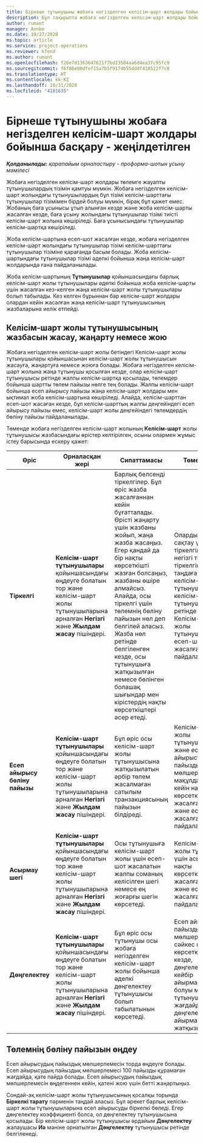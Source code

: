 ```yaml
---
title: Бірнеше тұтынушыны жобаға негізделген келісім-шарт жолдары бойынша басқару - жеңілдетілген
description: Бұл тақырыпта жобаға негізделген келісім-шарт жолдары бойынша бірнеше тұтынушыны басқару туралы ақпарат берілген.
author: rumant
manager: Annbe
ms.date: 10/27/2020
ms.topic: article
ms.service: project-operations
ms.reviewer: kfend
ms.author: rumant
ms.openlocfilehash: f28e7d1363647621f7bd23504aa6d4ea3fc95fc9
ms.sourcegitcommit: f6f86e80dfef15a7b5f9174b55dddf410522f7c8
ms.translationtype: HT
ms.contentlocale: kk-KZ
ms.lasthandoff: 10/31/2020
ms.locfileid: "4181635"
---
```

# <a name="manage-multiple-customers-on-project-based-contract-lines---lite"></a>Бірнеше тұтынушыны жобаға негізделген келісім-шарт жолдары бойынша басқару - жеңілдетілген

_**Қолданылады:** қарапайым орналастыру - проформа-шотын ұсыну мәмілесі_

Жобаға негізделген келісім-шарт жолдары төлемге жауапты тұтынушылардың тізімін қамтуы мүмкін. Жобаға негізделген келісім-шарт жолындағы тұтынушылардың бұл тізімі келісім-шарттағы тұтынушылар тізімімен бірдей болуы мүмкін, бірақ бұл қажет емес. Жобаның баға ұсынысы ұтып алынған кезде және жоба келісім-шарты жасалған кезде, баға ұсыну жолындағы тұтынушылар тізімі тиісті келісім-шарт жолына көшіріледі. Баға ұсынысындағы тұтынушылар келісім-шартқа көшіріледі.

Жоба келісім-шартына есеп-шот жасалған кезде, жобаға негізделген келісім-шарт жолындағы тұтынушылар тізімі келісім-шарттағы тұтынушылар тізіміне қарағанда басым болады. Жоба келісім-шартындағы тұтынушылар тізімі әдепкі бойынша жаңа келісім-шарт жолдарында ғана пайдаланылады.

Жоба келісім-шартының **Тұтынушылар** қойыншасындағы барлық келісім-шарт жолы тұтынушылары әдепкі бойынша жоба келісім-шарты үшін жасалған кез-келген жаңа келісім-шарт жолы тұтынушылары болып табылады. Кез келген бұрыннан бар келісім-шарт жолдары олардан кейін жасалған жаңа келісім-шарт тұтынушысының жазбаларына иелік етпейді.

## <a name="create-update-or-delete-a-contract-line-customer-record"></a>Келісім-шарт жолы тұтынушысының жазбасын жасау, жаңарту немесе жою

Жобаға негізделген келісім-шарт жолы бетіндегі Келісім-шарт жолы тұтынушылары қойыншасынан келісім-шарт жолы тұтынушысын жасауға, жаңартуға немесе жоюға болады. Жобаға негізделген келісім-шарт жолына жаңа тұтынушы қосылған кезде, олар келісім-шарт тұтынушысы ретінде жалпы келісім-шартқа қосылады, төлемдер бойынша шартты төлем пайызы нөлге тең болады. Жалпы келісім-шарт бойынша есеп айырысу пайызы жаңа келісім-шарт жолдары мен ықтимал жоба келісім-шартына көшіріледі. Алайда, келісім-шарттан есеп-шот жасаған кезде, бұл келісім-шарттың жалпы деңгейіндегі есеп айырысу пайызы емес, келісім-шарт жолы деңгейіндегі төлемдердің бөліну пайызы пайдаланылады.

Төменде жобаға негізделген келісім-шарт жолының **Келісім-шарт** жолы тұтынушысы жазбасындағы өрістер келтірілген, осыны олармен жұмыс істеу барысында ескеру қажет:

| Өріс | Орналасқан жері | Сипаттамасы | Төменгі әсер |
| --- | --- | --- | --- |
| **Тіркелгі** | **Келісім-шарт тұтынушылары** қойыншасындағы өңдеуге болатын тор және келісім-шарт жолы тұтынушыларына арналған **Негізгі** және **Жылдам жасау** пішіндері. | Барлық белсенді тіркелгілер. Бұл өріс жазба жасалғаннан кейін бұғатталады. Өрісті жаңарту үшін жазбаны жойып, жаңа жазба жасаңыз. Егер қандай да бір нақты көрсеткішті жазған болсаңыз, жазбаны өшіре алмайсыз. Алайда, осы тіркелгі үшін төлемнің бөліну пайызын нөл деп белгілей аласыз. Жазба нөл ретінде белгіленген кезде, осы тұтынушыға жатқызылған немесе бөлінген болашақ шығындар мен кірістердің нақты көрсеткіштері әсер етеді. | Оларды қосу және сақтау үшін тіркелгілердің негізгі тізімінен тіркелгіні таңдағанда, келісім-шарт жолы тұтынушысы келісім-шарт тұтынушысы ретінде қосылады. Келісім-шарт жолы тұтынушылары есеп-шоттар жасалған кезде пайдаланылады. |
| **Есеп айырысу бөліну пайызы** | **Келісім-шарт тұтынушылары** қойыншасындағы өңдеуге болатын тор және келісім-шарт жолы тұтынушыларына арналған **Негізгі** және **Жылдам жасау** пішіндері. | Бұл өріс осы келісім-шарт жолы тұтынушысына жатқызылатын әрбір төлем жасалмаған сатылым транзакциясының пайызын білдіреді. | Келісім-шарт жолы тұтынушылары және есеп айырысудың пайыздық мөлшерлемесі мақұлданғаннан кейін нақты көрсеткіштер жасалған кезде және есеп-шот жасалған кезде пайдаланылады. |
| **Асырмау шегі** | **Келісім-шарт тұтынушылары** қойыншасындағы өңдеуге болатын тор және келісім-шарт жолы тұтынушыларына арналған **Негізгі** және **Жылдам жасау** пішіндері. | Осы тұтынушыға келісім-шарт жолы үшін есеп-шот жасалатын жалпы соманың келісілген шегі немесе ең жоғарғы шегін көрсетеді. | Келісім-шарт жолы тұтынушысы үшін асырмау шегі нақты көрсеткіштер жасалған кезде және есеп-шоттар жасалған кезде пайдаланылады. |
| **Дөңгелектеу** | **Келісім-шарт тұтынушылары** қойыншасындағы өңдеуге болатын тор және келісім-шарт жолы тұтынушыларына арналған **Негізгі** және **Жылдам жасау** пішіндері. | Бұл өріс осы тұтынушы осы жобаға негізделген келісім-шарт жолы бойынша әдепкі дөңгелектеу тұтынушысы болып табылатынын көрсетеді. | Есеп айырысудың пайыздық мөлшерлемесіне сәйкес нақты көрсеткіш құрған кезде, дөңгелектеудің кейбір айырмашылықтары болуы мүмкін. Бұл тұтынушыға бұл жағдайда дөңгелектеудің айырмашылықтары жатқызылады. |

## <a name="edit-billing-split-percentages"></a>Төлемнің бөліну пайызын өңдеу

Есеп айырысудың пайыздық мөлшерлемесін торда өңдеуге болады. Есеп айырысудың пайыздық мөлшерлемесі 100 пайызды құрамаған жағдайда, қате пайда болады. Есеп айырысудың пайыздық мөлшерлемесін өңдегеннен кейін, қатені жою үшін бетті жаңартыңыз.

Сондай-ақ келісім-шарт жолы тұтынушысының қосалқы торында **Біркелкі тарату** пәрменін таңдай аласыз. Бұл әрекет барлық келісім-шарт жолы тұтынушыларына есеп айырысуды біркелкі бөледі. Егер дөңгелектеу коэффициенті болса, ол дөңгелектеу тұтынушысына қосылады. Бір келісім-шарт жолы тұтынушысы әрдайым **Дөңгелектеу** жалаушасы **Иә** мәніне орнатылған **Дөңгелектеу** тұтынушысы ретінде белгіленеді.
